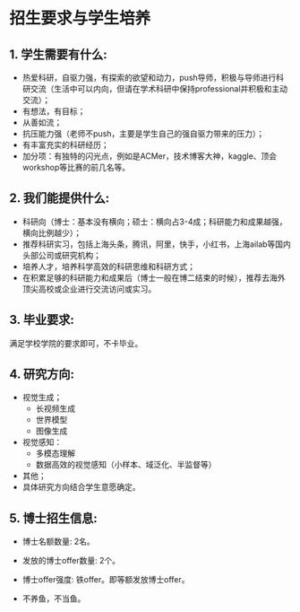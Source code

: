 # 招生要求与学生培养

## 1. 学生需要有什么:

- 热爱科研，自驱力强，有探索的欲望和动力，push导师，积极与导师进行科研交流（生活中可以内向，但请在学术科研中保持professional并积极和主动交流）；
- 有想法，有目标；
- 从善如流；
- 抗压能力强（老师不push，主要是学生自己的强自驱力带来的压力）；
- 有丰富充实的科研经历；
- 加分项：有独特的闪光点，例如是ACMer，技术博客大神，kaggle、顶会workshop等比赛的前几名等。
 
## 2. 我们能提供什么:

- 科研向（博士：基本没有横向；硕士：横向占3-4成；科研能力和成果越强，横向比例越少）；
- 推荐科研实习，包括上海头条，腾讯，阿里，快手，小红书，上海ailab等国内头部公司或研究机构；
- 培养人才，培养科学高效的科研思维和科研方式；
- 在积累足够的科研能力和成果后（博士一般在博二结束的时候），推荐去海外顶尖高校或企业进行交流访问或实习。

## 3. 毕业要求:

满足学校学院的要求即可，不卡毕业。

## 4. 研究方向:

- 视觉生成；
  - 长视频生成
  - 世界模型
  - 图像生成
- 视觉感知：
  - 多模态理解
  - 数据高效的视觉感知（小样本、域泛化、半监督等）
- 其他；
- 具体研究方向结合学生意愿确定。

## 5. 博士招生信息:
<!-- - 博士（普博）offer流程: 面试->面试通过->线上实习->线上实习通过->来校短期线下实习->线下实习通过->发放博士offer->推荐学生到上海ailab或上海头条进行科研实习，提前开始科研合作。（根据具体情况决定是否进行线下实习）-->
 
- 博士名额数量: 2名。
 
- 发放的博士offer数量: 2个。
 
- 博士offer强度: 铁offer。即等额发放博士offer。
 
- 不养鱼，不当鱼。
